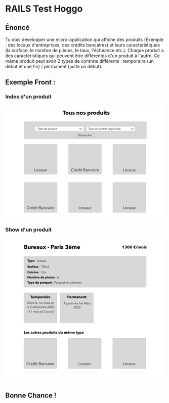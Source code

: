 # RAILS Test Hoggo

## Énoncé

Tu dois développer une micro-application qui affiche des produits (Exemple : des locaux d'entreprises, des crédits bancaires) et leurs caractéristiques (la surface, le nombre de pièces, le taux, l'échéance etc.). Chaque produit a des caractéristiques qui peuvent être différentes d'un produit à l'autre. Ce même produit peut avoir 2 types de contrats différents : temporaire (un début et une fin) / permanent (juste un début).

## Exemple Front : 

### Index d'un produit


![Image](index.png)


### Show d'un produit


![Image](show.png)


## Bonne Chance !
